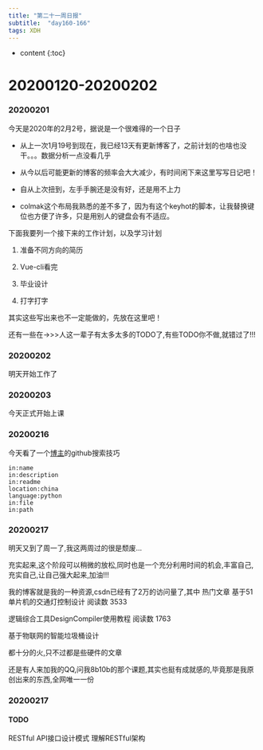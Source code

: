 ```yaml
---  
title: "第二十一周日报"   
subtitle:  "day160-166"   
tags: XDH    
---  
```





* content
{:toc}


# 20200120-20200202
### 20200201
今天是2020年的2月2号，据说是一个很难得的一个日子

- 从上一次1月19号到现在，我已经13天有更新博客了，之前计划的也啥也没干。。。数据分析一点没看几乎

- 从今以后可能更新的博客的频率会大大减少，有时间闲下来这里写写日记吧！

- 自从上次扭到，左手手腕还是没有好，还是用不上力

- colmak这个布局我熟悉的差不多了，因为有这个keyhot的脚本，让我替换键位也方便了许多，只是用别人的键盘会有不适应。

下面我要列一个接下来的工作计划，以及学习计划

1. 准备不同方向的简历

2. Vue-cli看完

3. 毕业设计

4. 打字打字

其实这些写出来也不一定能做的，先放在这里吧！

还有一些在->>>人这一辈子有太多太多的TODO了,有些TODO你不做,就错过了!!!


### 20200202
明天开始工作了

### 20200203
今天正式开始上课
### 20200216
今天看了一个[博主](https://www.bilibili.com/video/av75587104)的github搜索技巧

```
in:name
in:description
in:readme
location:china
language:python
in:file
in:path
```
### 20200217
明天又到了周一了,我这两周过的很是颓废...

充实起来,这个阶段可以稍微的放松,同时也是一个充分利用时间的机会,丰富自己,充实自己,让自己强大起来,加油!!!

我的博客就是我的一种资源,csdn已经有了2万的访问量了,其中 热门文章 基于51单片机的交通灯控制设计 阅读数 3533

逻辑综合工具DesignCompiler使用教程 阅读数 1763

基于物联网的智能垃圾桶设计

都十分的火,只不过都是些硬件的文章

还是有人来加我的QQ,问我8b10b的那个课题,其实也挺有成就感的,毕竟那是我原创出来的东西,全网唯一一份

### 20200217
#### TODO
RESTful API接口设计模式
理解RESTful架构